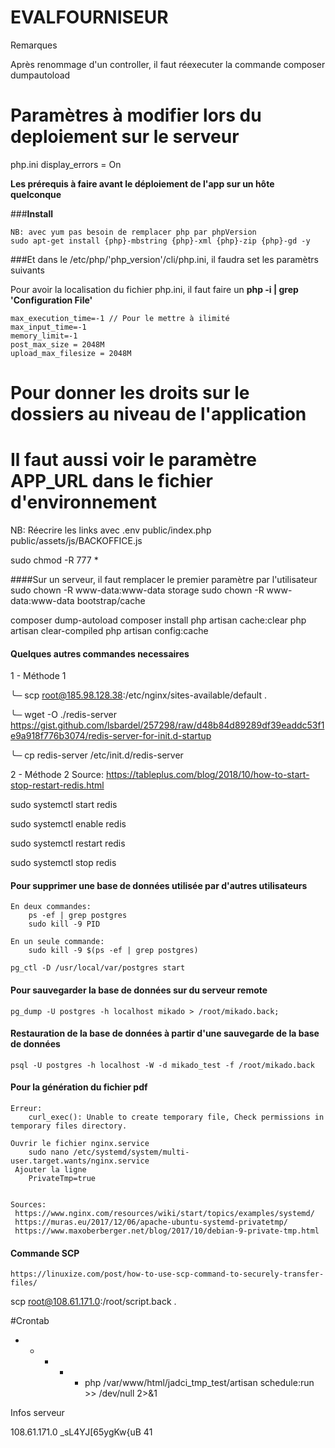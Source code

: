 # EVALFOURNISEUR

Remarques 
    
Après renommage d'un controller, il faut réexecuter la commande
    composer dumpautoload

# Paramètres à modifier lors du deploiement sur le serveur

php.ini
display_errors = On

__Les prérequis à faire avant le déploiement de l'app sur un hôte quelconque__


###__Install__

    NB: avec yum pas besoin de remplacer php par phpVersion
    sudo apt-get install {php}-mbstring {php}-xml {php}-zip {php}-gd -y

###Et dans le /etc/php/'php_version'/cli/php.ini, il faudra set les paramètrs suivants

Pour avoir la localisation du fichier php.ini, il faut faire un
__php -i | grep 'Configuration File'__

    max_execution_time=-1 // Pour le mettre à ilimité
    max_input_time=-1
    memory_limit=-1
    post_max_size = 2048M
    upload_max_filesize = 2048M

# Pour donner les droits sur le dossiers au niveau de l'application
# Il faut aussi voir le paramètre APP_URL dans le fichier d'environnement

NB: Réecrire les links avec 
.env
public/index.php
public/assets/js/BACKOFFICE.js

sudo chmod -R 777 *

####Sur un serveur, il faut remplacer le premier paramètre par l'utilisateur
sudo chown -R www-data:www-data storage
sudo chown -R www-data:www-data bootstrap/cache

composer dump-autoload
composer install
php artisan cache:clear
php artisan clear-compiled
php artisan config:cache


#### Quelques autres commandes necessaires

1 - Méthode 1

╰─ scp root@185.98.128.38:/etc/nginx/sites-available/default .

╰─ wget -O ./redis-server https://gist.github.com/lsbardel/257298/raw/d48b84d89289df39eaddc53f1e9a918f776b3074/redis-server-for-init.d-startup

╰─ cp redis-server /etc/init.d/redis-server 

2 - Méthode 2
Source: https://tableplus.com/blog/2018/10/how-to-start-stop-restart-redis.html

sudo systemctl start redis

sudo systemctl enable redis

sudo systemctl restart redis

sudo systemctl stop redis


#### Pour supprimer une base de données utilisée par d'autres utilisateurs

    En deux commandes: 
        ps -ef | grep postgres
        sudo kill -9 PID
        
    En un seule commande:
        sudo kill -9 $(ps -ef | grep postgres)
        
    pg_ctl -D /usr/local/var/postgres start


#### **Pour sauvegarder la base de données sur du serveur remote**

    pg_dump -U postgres -h localhost mikado > /root/mikado.back;


#### **Restauration de la base de données à partir d'une sauvegarde de la base de données**

    psql -U postgres -h localhost -W -d mikado_test -f /root/mikado.back


#### **Pour la génération du fichier pdf** 
    Erreur:
        curl_exec(): Unable to create temporary file, Check permissions in temporary files directory.
    
    Ouvrir le fichier nginx.service 
        sudo nano /etc/systemd/system/multi-user.target.wants/nginx.service 
     Ajouter la ligne
        PrivateTmp=true
        
        
    Sources:
     https://www.nginx.com/resources/wiki/start/topics/examples/systemd/
     https://muras.eu/2017/12/06/apache-ubuntu-systemd-privatetmp/
     https://www.maxoberberger.net/blog/2017/10/debian-9-private-tmp.html


#### **Commande SCP**

    https://linuxize.com/post/how-to-use-scp-command-to-securely-transfer-files/

scp root@108.61.171.0:/root/script.back .

#Crontab
* * * * * php /var/www/html/jadci_tmp_test/artisan schedule:run >> /dev/null 2>&1

Infos serveur 

108.61.171.0
_sL4YJ[65ygKw{uB
41
